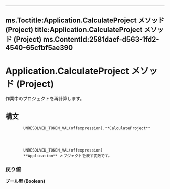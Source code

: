 

---
ms.Toctitle:Application.CalculateProject メソッド (Project)
title:Application.CalculateProject メソッド (Project)
ms.ContentId:2581daef-d563-1fd2-4540-65cfbf5ae390
---
# Application.CalculateProject メソッド (Project)




作業中のプロジェクトを再計算します。

## 構文

            UNRESOLVED_TOKEN_VAL(offexpression).**CalculateProject**




            UNRESOLVED_TOKEN_VAL(offexpression)
            **Application** オブジェクトを表す変数です。

### 戻り値
**ブール型 (Boolean)**






